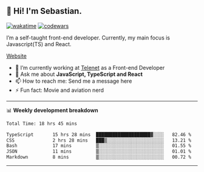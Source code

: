 ## 👋 Hi! I'm Sebastian.

[![wakatime](https://wakatime.com/badge/user/df0036c6-328a-4a39-be9b-e49417ed22a1.svg)](https://wakatime.com/@df0036c6-328a-4a39-be9b-e49417ed22a1)
[![codewars](https://www.codewars.com/users/sebavuye/badges/small)](https://www.codewars.com/users/sebavuye)

I’m a self-taught front-end developer. Currently, my main focus is Javascript(TS) and React.

[Website](https://sebastianvuye.be)

- 🔭 I’m currently working at [Telenet](https://telenet.be/) as a Front-end Developer
- 💬 Ask me about **JavaScript, TypeScript and React**
- 📫 How to reach me: Send me a message here
- ⚡ Fun fact: Movie and aviation nerd

-------

📊 **Weekly development breakdown**

<!--START_SECTION:waka-->

```txt
Total Time: 18 hrs 45 mins

TypeScript       15 hrs 28 mins  ████████████████████▓░░░░   82.46 %
CSS              2 hrs 28 mins   ███▒░░░░░░░░░░░░░░░░░░░░░   13.21 %
Bash             17 mins         ▒░░░░░░░░░░░░░░░░░░░░░░░░   01.55 %
JSON             11 mins         ▒░░░░░░░░░░░░░░░░░░░░░░░░   01.01 %
Markdown         8 mins          ▒░░░░░░░░░░░░░░░░░░░░░░░░   00.72 %
```

<!--END_SECTION:waka-->
-------
